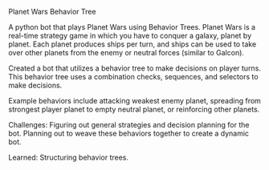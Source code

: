 Planet Wars Behavior Tree

A python bot that plays Planet Wars using Behavior Trees.  Planet Wars is a real-time strategy game in which you have to conquer a galaxy, planet by planet. Each planet produces ships per turn, and ships can be used to take over other planets from the enemy or neutral forces (similar to Galcon). 

Created a bot that utilizes a behavior tree to make decisions on player turns. This behavior tree uses a combination checks, sequences, and selectors to make decisions.

Example behaviors include attacking weakest enemy planet, spreading from strongest player planet to empty neutral planet, or reinforcing other planets.

Challenges: Figuring out general strategies and decision planning for the bot. Planning out to weave these behaviors together to create a dynamic bot.

Learned: Structuring behavior trees.

